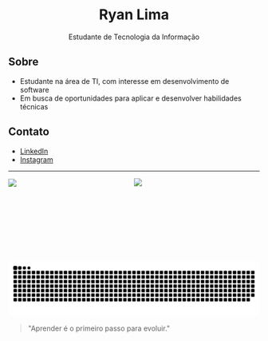 <h1 align="center">Ryan Lima</h1>

<p align="center">
  Estudante de Tecnologia da Informação
</p>



## Sobre

- Estudante na área de TI, com interesse em desenvolvimento de software
- Em busca de oportunidades para aplicar e desenvolver habilidades técnicas

## Contato

- [LinkedIn](https://www.linkedin.com/in/ryan-lima-ferreira-705149317/)
-  [Instagram](https://www.instagram.com/r.liima7)

---

<div style="display: flex; justify-content: space-between; width: 100%; align-items:center;">
  <img height="150em" src="https://github-readme-stats.vercel.app/api/top-langs/?username=RyanLima7&layout=compact&langs_count=10&theme=tokyonight&custom_title=Tecnologias" style="flex: 1;"/>

 <img height="152em" src="https://github-readme-stats.vercel.app/api?username=RyanLima7&show_icons=true&theme=tokyonight&include_all_commits=true&locale=pt-br&count_private=true" style="flex: 1;"/>
</div>

![Snake animation](https://raw.githubusercontent.com/RyanLima7/RyanLima7/main/dist/github-contribution-grid-snake-dark.svg)


> "Aprender é o primeiro passo para evoluir."
